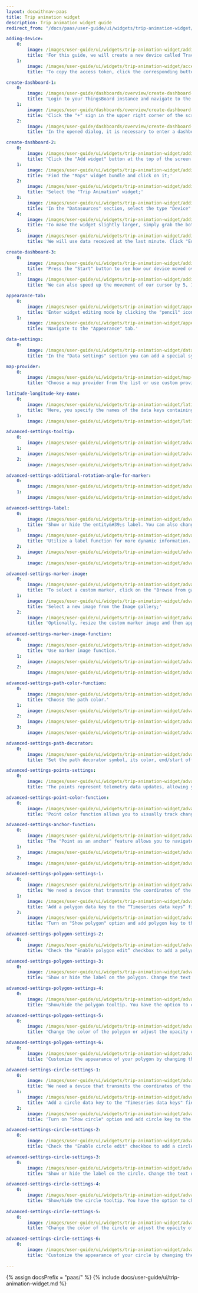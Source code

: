 ```yaml
---
layout: docwithnav-paas
title: Trip animation widget
description: Trip animation widget guide
redirect_from: "/docs/paas/user-guide/ui/widgets/trip-animation-widget/"

adding-device:
    0:
        image: /images/user-guide/ui/widgets/trip-animation-widget/adding-device-1-pe.png
        title: 'For this guide, we will create a new device called Tracker1, which receives longitude, latitude, speed, circle radius, status, and polygon coordinates as telemetry using an emulator written in JavaScript.'
    1:
        image: /images/user-guide/ui/widgets/trip-animation-widget/access-token-1-pe.png
        title: 'To copy the access token, click the corresponding button in the device details.'

create-dashboard-1:
    0:
        image: /images/user-guide/dashboards/overview/create-dashboard-1-pe.png
        title: 'Login to your ThingsBoard instance and navigate to the "Dashboards" page through the main menu on the left of the screen. By default, you navigate to the dashboard group "All";'
    1:
        image: /images/user-guide/dashboards/overview/create-dashboard-2-pe.png
        title: 'Click the "+" sign in the upper right corner of the screen, and select "Create new dashboard" from the drop-down menu;'
    2:
        image: /images/user-guide/dashboards/overview/create-dashboard-3-pe.png
        title: 'In the opened dialog, it is necessary to enter a dashboard title, description is optional. Click "Add";'

create-dashboard-2:
    0:
        image: /images/user-guide/ui/widgets/trip-animation-widget/adding-widget-4-pe.png
        title: 'Click the "Add widget" button at the top of the screen or click the large "Add new widget" icon in the center of the screen (if this is your first widget on this dashboard);'
    1:
        image: /images/user-guide/ui/widgets/trip-animation-widget/adding-widget-5-pe.png
        title: 'Find the "Maps" widget bundle and click on it;'
    2:
        image: /images/user-guide/ui/widgets/trip-animation-widget/adding-widget-6-pe.png
        title: 'Select the "Trip Animation" widget;'
    3:
        image: /images/user-guide/ui/widgets/trip-animation-widget/adding-widget-7-pe.png
        title: 'In the "Datasources" section, select the type "Device" and specify the previously created device "Tracker1" as the data source. Add "latitude", "longitude", "speed", "status", "circleRadius", and "polygonCoordinates" as timeseries data keys. Click the "Add" button in the bottom right corner of the widget to complete adding the widget;'
    4:
        image: /images/user-guide/ui/widgets/trip-animation-widget/adding-widget-8-pe.png
        title: 'To make the widget slightly larger, simply grab the bottom right corner and drag it. Click "Save" button in the upper right corner to save the dashboard;'
    5:
        image: /images/user-guide/ui/widgets/trip-animation-widget/adding-widget-9-pe.png
        title: 'We will use data received at the last minute. Click "Edit timewindow", switch to "History" mode, and change the aggregation function to "None", because we don&#39;t need to guess the possible data value for the next time period, we receive the data in realtime;'

create-dashboard-3:
    0:
        image: /images/user-guide/ui/widgets/trip-animation-widget/adding-widget-10-pe.png
        title: 'Press the "Start" button to see how our device moved over the last minute.'
    1:
        image: /images/user-guide/ui/widgets/trip-animation-widget/adding-widget-11-pe.png
        title: 'We can also speed up the movement of our cursor by 5, 10, or 25 times so that we can check its route much faster.'

appearance-tab:
    0:
        image: /images/user-guide/ui/widgets/trip-animation-widget/appearance-tab-1-pe.png
        title: 'Enter widget editing mode by clicking the "pencil" icon in the upper right corner of the widget;'
    1:
        image: /images/user-guide/ui/widgets/trip-animation-widget/appearance-tab-2-pe.png
        title: 'Navigate to the "Appearance" tab.'

data-settings:
    0:
        image: /images/user-guide/ui/widgets/trip-animation-widget/data-settings-1-pe.png
        title: 'In the "Data settings" section you can add a special symbol that will be displayed next to the entity values. Additionally, you can set the number of digits to be displayed after the floating point number, and an alternative message when there is no data to display.'

map-provider:
    0:
        image: /images/user-guide/ui/widgets/trip-animation-widget/map-provider-settings-1-pe.png
        title: 'Choose a map provider from the list or use custom provider.'

latitude-longitude-key-name:
    0:
        image: /images/user-guide/ui/widgets/trip-animation-widget/latitude-longitude-key-name-1-pe.png
        title: 'Here, you specify the names of the data keys containing the coordinates of your entity. By default, these are "latitude" and "longitude". You also specify the normalization data step in milliseconds. By default, this value is set to 1000.'
    1:
        image: /images/user-guide/ui/widgets/trip-animation-widget/latitude-longitude-key-name-2-pe.png

advanced-settings-tooltip:
    0:
        image: /images/user-guide/ui/widgets/trip-animation-widget/advanced-settings-tooltip-1-pe.png
    1:
        image: /images/user-guide/ui/widgets/trip-animation-widget/advanced-settings-tooltip-2-pe.png
    2:
        image: /images/user-guide/ui/widgets/trip-animation-widget/advanced-settings-tooltip-3-pe.png

advanced-settings-additional-rotation-angle-for-marker:
    0:
        image: /images/user-guide/ui/widgets/trip-animation-widget/advanced-settings-additional-rotation-angle-for-marker-1-pe.png
    1:
        image: /images/user-guide/ui/widgets/trip-animation-widget/advanced-settings-additional-rotation-angle-for-marker-2-pe.png

advanced-settings-label:
    0:
        image: /images/user-guide/ui/widgets/trip-animation-widget/advanced-settings-label-1-pe.png
        title: 'Show or hide the entity&#39;s label. You can also change the label text.'
    1:
        image: /images/user-guide/ui/widgets/trip-animation-widget/advanced-settings-label-2-pe.png
        title: 'Utilize a label function for more dynamic information.'
    2:
        image: /images/user-guide/ui/widgets/trip-animation-widget/advanced-settings-label-3-pe.png
    3:
        image: /images/user-guide/ui/widgets/trip-animation-widget/advanced-settings-label-4-pe.png

advanced-settings-marker-image:
    0:
        image: /images/user-guide/ui/widgets/trip-animation-widget/advanced-settings-marker-image-1-pe.png
        title: 'To select a custom marker, click on the "Browse from gallery" field in the "Custom marker image" section;'
    1:
        image: /images/user-guide/ui/widgets/trip-animation-widget/advanced-settings-marker-image-2-pe.png
        title: 'Select a new image from the Image gallery;'
    2:
        image: /images/user-guide/ui/widgets/trip-animation-widget/advanced-settings-marker-image-3-pe.png
        title: 'Optionally, resize the custom marker image and then apply the changes.'
      
advanced-settings-marker-image-function:
    0:
        image: /images/user-guide/ui/widgets/trip-animation-widget/advanced-settings-marker-image-4-pe.png
        title: 'Use marker image function.'
    1:
        image: /images/user-guide/ui/widgets/trip-animation-widget/advanced-settings-marker-image-5-pe.png
    2:
        image: /images/user-guide/ui/widgets/trip-animation-widget/advanced-settings-marker-image-6-pe.png

advanced-settings-path-color-function:
    0:
        image: /images/user-guide/ui/widgets/trip-animation-widget/advanced-settings-path-color-function-1-pe.png
        title: 'Choose the path color.'
    1:
        image: /images/user-guide/ui/widgets/trip-animation-widget/advanced-settings-path-color-function-2-pe.png
    2:
        image: /images/user-guide/ui/widgets/trip-animation-widget/advanced-settings-path-color-function-3-pe.png
    3:
        image: /images/user-guide/ui/widgets/trip-animation-widget/advanced-settings-path-color-function-4-pe.png

advanced-settings-path-decorator:
    0:
        image: /images/user-guide/ui/widgets/trip-animation-widget/advanced-settings-path-decorator-1-pe.png
        title: 'Set the path decorator symbol, its color, end/start offset, repeatability, and size in pixels.'

advanced-settings-points-settings:
    0:
        image: /images/user-guide/ui/widgets/trip-animation-widget/advanced-settings-points-settings-1-pe.png
        title: 'The points represent telemetry data updates, allowing you to check each one individually. You have the option to specify the color and size (in pixels) of the points to match your preferences or use a color point function.'

advanced-settings-point-color-function:
    0:
        image: /images/user-guide/ui/widgets/trip-animation-widget/advanced-settings-point-color-function-1-pe.png
        title: 'Point color function allows you to visually track changes in data based on incoming telemetry from your entity.'

advanced-settings-anchor-function:
    0:
        image: /images/user-guide/ui/widgets/trip-animation-widget/advanced-settings-anchor-function-1-pe.png
        title: 'The "Point as an anchor" feature allows you to navigate through data points based on a condition specified in the function. This makes it easier to sift through information according to specific criteria.'
    1:
        image: /images/user-guide/ui/widgets/trip-animation-widget/advanced-settings-anchor-function-2-pe.png
    2:
        image: /images/user-guide/ui/widgets/trip-animation-widget/advanced-settings-anchor-function-3-pe.png

advanced-settings-polygon-settings-1:
    0:
        image: /images/user-guide/ui/widgets/trip-animation-widget/advanced-settings-polygon-settings-1-pe.png
        title: 'We need a device that transmits the coordinates of the polygon as telemetry data;'
    1:
        image: /images/user-guide/ui/widgets/trip-animation-widget/advanced-settings-polygon-settings-2-pe.png
        title: 'Add a polygon data key to the “Timeseries data keys” field of the “Trip Animation” widget;'
    2:
        image: /images/user-guide/ui/widgets/trip-animation-widget/advanced-settings-polygon-settings-3-pe.png
        title: 'Turn on "Show polygon" option and add polygon key to the "Polygon key name" field of the "Polygon settings" section.'

advanced-settings-polygon-settings-2:
    0:
        image: /images/user-guide/ui/widgets/trip-animation-widget/advanced-settings-polygon-settings-4-pe.png
        title: 'Check the “Enable polygon edit” checkbox to add a polygon editing menu to the map. With these tools, you can add a new polygon, move points of an existing polygon, move the entire polygon, cut the polygon area, or delete the polygon directly on the map widget.'

advanced-settings-polygon-settings-3:
    0:
        image: /images/user-guide/ui/widgets/trip-animation-widget/advanced-settings-polygon-settings-5-pe.png
        title: 'Show or hide the label on the polygon. Change the text of the label or specify a function for the label to dynamically display data based on conditions you specify.'

advanced-settings-polygon-settings-4:
    0:
        image: /images/user-guide/ui/widgets/trip-animation-widget/advanced-settings-polygon-settings-6-pe.png
        title: 'Show/hide the polygon tooltip. You have the option to change the text within the tooltip or specify a function for the tooltip. Its allows you to dynamically change specific information based on conditions you specify, making your tooltip more informative.'

advanced-settings-polygon-settings-5:
    0:
        image: /images/user-guide/ui/widgets/trip-animation-widget/advanced-settings-polygon-settings-7-pe.png
        title: 'Change the color of the polygon or adjust the opacity of the polygon to suit your specific needs. Additionally, you have the option to specify a polygon color function, allowing the color to dynamically change the color based on conditions you specify.'

advanced-settings-polygon-settings-6:
    0:
        image: /images/user-guide/ui/widgets/trip-animation-widget/advanced-settings-polygon-settings-8-pe.png
        title: 'Customize the appearance of your polygon by changing the stroke color, adjusting its opacity, and modifying the weight to better suit your visual needs. You can also set up a polygon stroke color function. This allows the stroke color to change automatically based on certain conditions or data, adding interactivity to your visualization.'

advanced-settings-circle-settings-1:
    0:
        image: /images/user-guide/ui/widgets/trip-animation-widget/advanced-settings-circle-settings-1-pe.png
        title: 'We need a device that transmits the coordinates of the circle as telemetry data;'
    1:
        image: /images/user-guide/ui/widgets/trip-animation-widget/advanced-settings-circle-settings-2-pe.png
        title: 'Add a circle data key to the "Timeseries data keys" field of the "Trip Animation" widget;'
    2:
        image: /images/user-guide/ui/widgets/trip-animation-widget/advanced-settings-circle-settings-3-pe.png
        title: 'Turn on "Show circle" option and add circle key to the "Circle key name" field of the "Circle settings" section.'

advanced-settings-circle-settings-2:
    0:
        image: /images/user-guide/ui/widgets/trip-animation-widget/advanced-settings-circle-settings-4-pe.png
        title: 'Check the "Enable circle edit" checkbox to add a circle editing menu to the map. With these tools, you can add a new circle, modify the radius, move, or delete the circle directly on the map widget.'

advanced-settings-circle-settings-3:
    0:
        image: /images/user-guide/ui/widgets/trip-animation-widget/advanced-settings-circle-settings-5-pe.png
        title: 'Show or hide the label on the circle. Change the text of the label or specify a function for the label to dynamically display data based on specific conditions.'

advanced-settings-circle-settings-4:
    0:
        image: /images/user-guide/ui/widgets/trip-animation-widget/advanced-settings-circle-settings-6-pe.png
        title: 'Show/hide the circle tooltip. You have the option to change the text within the tooltip or specify a function for the tooltip. Its allows you to dynamically change specific information based on the circle&#39;s incoming data, making your tooltip more informative.'
    
advanced-settings-circle-settings-5:
    0:
        image: /images/user-guide/ui/widgets/trip-animation-widget/advanced-settings-circle-settings-7-pe.png
        title: 'Change the color of the circle or adjust the opacity of the circle to suit your specific needs. Additionally, you have the option to specify a circle color function, allowing the color to dynamically change the color based on certain conditions.'

advanced-settings-circle-settings-6:
    0:
        image: /images/user-guide/ui/widgets/trip-animation-widget/advanced-settings-circle-settings-8-pe.png
        title: 'Customize the appearance of your circle by changing the stroke color, adjusting its opacity, and modifying the weight to better suit your visual needs. You can also set up a circle stroke color function. This allows the stroke color to change automatically based on certain conditions or data, adding interactivity to your visualization.'

---
```


{% assign docsPrefix = "paas/" %}
{% include docs/user-guide/ui/trip-animation-widget.md %}